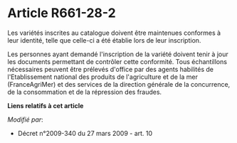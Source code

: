 # Article R661-28-2

Les variétés inscrites au catalogue doivent être maintenues conformes à leur identité, telle que celle-ci a été établie lors
de leur inscription. 

Les personnes ayant demandé l'inscription de la variété doivent tenir à jour les documents permettant de contrôler cette
conformité. Tous échantillons nécessaires peuvent être prélevés d'office par des agents habilités de l'Etablissement national
des produits de l'agriculture et de la mer (FranceAgriMer) et des services de la direction générale de la concurrence, de la
consommation et de la répression des fraudes.

**Liens relatifs à cet article**

_Modifié par_:

  - Décret n°2009-340 du 27 mars 2009 - art. 10
